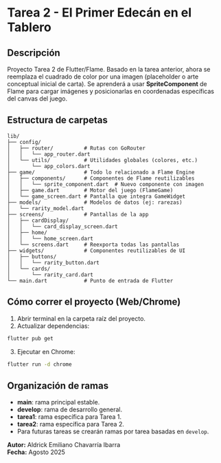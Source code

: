 # Tarea 2 - El Primer Edecán en el Tablero

## Descripción
Proyecto Tarea 2 de Flutter/Flame. Basado en la tarea anterior, ahora se reemplaza el cuadrado de color por una imagen (placeholder o arte conceptual inicial de carta).
Se aprenderá a usar **SpriteComponent** de Flame para cargar imágenes y posicionarlas en coordenadas específicas del canvas del juego.

## Estructura de carpetas
```
lib/
├── config/
│   ├── router/          # Rutas con GoRouter
│   │   └── app_router.dart
│   └── utils/           # Utilidades globales (colores, etc.)
│       └── app_colors.dart
├── game/                # Todo lo relacionado a Flame Engine
│   ├── components/      # Componentes de Flame reutilizables
│   │   └── sprite_component.dart  # Nuevo componente con imagen
│   ├── game.dart        # Motor del juego (FlameGame)
│   └── game_screen.dart # Pantalla que integra GameWidget
├── models/              # Modelos de datos (ej: rarezas)
│   └── rarity_model.dart
├── screens/             # Pantallas de la app
│   ├── cardDisplay/
│   │   └── card_display_screen.dart
│   ├── home/
│   │   └── home_screen.dart
│   └── screens.dart     # Reexporta todas las pantallas
├── widgets/             # Componentes reutilizables de UI
│   ├── buttons/
│   │   └── rarity_button.dart
│   └── cards/
│       └── rarity_card.dart
└── main.dart            # Punto de entrada de Flutter
```

## Cómo correr el proyecto (Web/Chrome)

1. Abrir terminal en la carpeta raíz del proyecto.
2. Actualizar dependencias:

```bash
flutter pub get
```

3. Ejecutar en Chrome:

```bash
flutter run -d chrome
```

## Organización de ramas
- **main**: rama principal estable.
- **develop**: rama de desarrollo general.
- **tarea1**: rama específica para Tarea 1.
- **tarea2**: rama específica para Tarea 2.
- Para futuras tareas se crearán ramas por tarea basadas en `develop`.

**Autor:** Aldrick Emiliano Chavarría Ibarra\
**Fecha:** Agosto 2025

